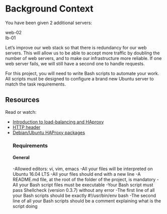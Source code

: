 <h1>Background Context</h1>
<p>You have been given 2 additional servers:</p>

web-02<br>
lb-01<br>
<p>Let’s improve our web stack so that there is redundancy for our web servers. This will allow us to be able to accept more traffic by doubling the number of web servers, and to make our infrastructure more reliable. If one web server fails, we will still have a second one to handle requests.</p>

<p>For this project, you will need to write Bash scripts to automate your work. All scripts must be designed to configure a brand new Ubuntu server to match the task requirements.</p>

<h2>Resources</h2>
<p>Read or watch:</p>

<ul>
<li><a href="https://www.digitalocean.com/community/tutorials/an-introduction-to-haproxy-and-load-balancing-concepts">Introduction to load-balancing and HAproxy</a></li>
<li><a href="https://www.techopedia.com/definition/27178/http-header">HTTP header</a></li>
<li><a href="https://haproxy.debian.net/">Debian/Ubuntu HAProxy packages</a></li>
<h3>Requirements</h3>
<h4>General</h4>
-Allowed editors: vi, vim, emacs
-All your files will be interpreted on Ubuntu 16.04 LTS
-All your files should end with a new line
-A README.md file, at the root of the folder of the project, is mandatory
-All your Bash script files must be executable
-Your Bash script must pass Shellcheck (version 0.3.7) without any error
-The first line of all your Bash scripts should be exactly #!/usr/bin/env bash
-The second line of all your Bash scripts should be a comment explaining what is the script doing
